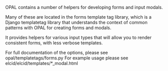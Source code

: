 OPAL contains a number of helpers for developing forms and input modals.

Many of these are located in the forms template tag library, which is a
Django templatetag library that understands the context of common patterns with
OPAL for creating forms and modals. 

It provides helpers for various input types that will allow you to render consistent
forms, with less verbose templates.

For full documentation of the options, please see opal/templatetags/forms.py
For example usage please see elcid/elcid/templates/*_modal.html
